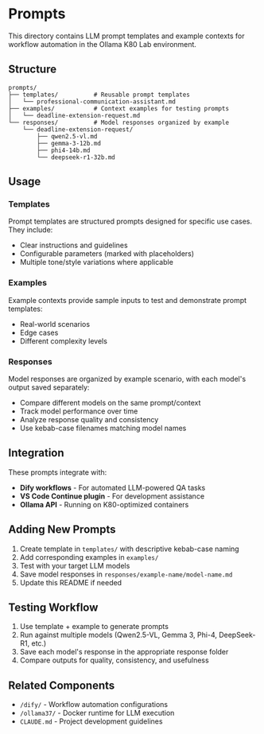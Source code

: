 # Prompts

This directory contains LLM prompt templates and example contexts for workflow automation in the Ollama K80 Lab environment.

## Structure

```
prompts/
├── templates/          # Reusable prompt templates
│   └── professional-communication-assistant.md
├── examples/           # Context examples for testing prompts
│   └── deadline-extension-request.md
└── responses/          # Model responses organized by example
    └── deadline-extension-request/
        ├── qwen2.5-vl.md
        ├── gemma-3-12b.md
        ├── phi4-14b.md
        └── deepseek-r1-32b.md
```

## Usage

### Templates
Prompt templates are structured prompts designed for specific use cases. They include:
- Clear instructions and guidelines
- Configurable parameters (marked with placeholders)
- Multiple tone/style variations where applicable

### Examples
Example contexts provide sample inputs to test and demonstrate prompt templates:
- Real-world scenarios
- Edge cases
- Different complexity levels

### Responses
Model responses are organized by example scenario, with each model's output saved separately:
- Compare different models on the same prompt/context
- Track model performance over time
- Analyze response quality and consistency
- Use kebab-case filenames matching model names

## Integration

These prompts integrate with:
- **Dify workflows** - For automated LLM-powered QA tasks
- **VS Code Continue plugin** - For development assistance
- **Ollama API** - Running on K80-optimized containers

## Adding New Prompts

1. Create template in `templates/` with descriptive kebab-case naming
2. Add corresponding examples in `examples/`
3. Test with your target LLM models
4. Save model responses in `responses/example-name/model-name.md`
5. Update this README if needed

## Testing Workflow

1. Use template + example to generate prompts
2. Run against multiple models (Qwen2.5-VL, Gemma 3, Phi-4, DeepSeek-R1, etc.)
3. Save each model's response in the appropriate response folder
4. Compare outputs for quality, consistency, and usefulness

## Related Components

- `/dify/` - Workflow automation configurations
- `/ollama37/` - Docker runtime for LLM execution
- `CLAUDE.md` - Project development guidelines